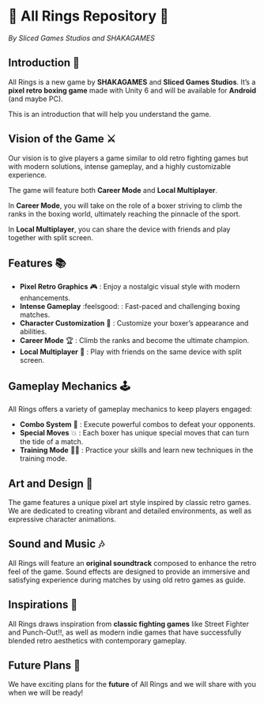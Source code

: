 # :boxing_glove: All Rings Repository :boxing_glove:

_By Sliced Games Studios and SHAKAGAMES_

## Introduction :speech_balloon:

All Rings is a new game by **SHAKAGAMES** and **Sliced Games Studios**. It’s a **pixel retro boxing game** made with Unity 6 and will be available for **Android** (and maybe PC).

This is an introduction that will help you understand the game.

## Vision of the Game :crossed_swords:

Our vision is to give players a game similar to old retro fighting games but with modern solutions, intense gameplay, and a highly customizable experience.

The game will feature both **Career Mode** and **Local Multiplayer**.

In **Career Mode**, you will take on the role of a boxer striving to climb the ranks in the boxing world, ultimately reaching the pinnacle of the sport.

In **Local Multiplayer**, you can share the device with friends and play together with split screen.

## Features :books:
- **Pixel Retro Graphics** :video_game: : Enjoy a nostalgic visual style with modern enhancements.
- **Intense Gameplay** :feelsgood: : Fast-paced and challenging boxing matches.
- **Character Customization** :socks: : Customize your boxer’s appearance and abilities.
- **Career Mode** :trophy: : Climb the ranks and become the ultimate champion.
- **Local Multiplayer** :wrestling: : Play with friends on the same device with split screen.

## Gameplay Mechanics :joystick:

All Rings offers a variety of gameplay mechanics to keep players engaged:

- **Combo System** :anger: : Execute powerful combos to defeat your opponents.
- **Special Moves** :boom: : Each boxer has unique special moves that can turn the tide of a match.
- **Training Mode** :weight_lifting_man: : Practice your skills and learn new techniques in the training mode.

## Art and Design :art:

The game features a unique pixel art style inspired by classic retro games. We are dedicated to creating vibrant and detailed environments, as well as expressive character animations.

## Sound and Music :notes:

All Rings will feature an **original soundtrack** composed to enhance the retro feel of the game. Sound effects are designed to provide an immersive and satisfying experience during matches by using old retro games as guide.

## Inspirations :muscle:

All Rings draws inspiration from **classic fighting games** like Street Fighter and Punch-Out!!, as well as modern indie games that have successfully blended retro aesthetics with contemporary gameplay.

## Future Plans :raised_hands:

We have exciting plans for the **future** of All Rings and we will share with you when we will be ready!
